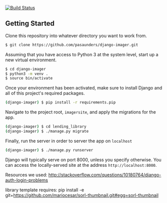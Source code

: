 [![Build Status](https://travis-ci.org/pasaunders/django-imager.svg?branch=front-end-1)](https://travis-ci.org/pasaunders/django-imager)
## Getting Started

Clone this repository into whatever directory you want to work from.

```bash
$ git clone https://github.com/pasaunders/django-imager.git
```

Assuming that you have access to Python 3 at the system level, start up a new virtual environment.

```bash
$ cd django-imager
$ python3 -m venv .
$ source bin/activate
```

Once your environment has been activated, make sure to install Django and all of this project's required packages.

```bash
(django-imager) $ pip install -r requirements.pip
```

Navigate to the project root, `imagersite`, and apply the migrations for the app.

```bash
(django-imager) $ cd lending_library
(django-imager) $ ./manage.py migrate
```

Finally, run the server in order to server the app on `localhost`

```bash
(django-imager) $ ./manage.py runserver
```

Django will typically serve on port 8000, unless you specify otherwise.
You can access the locally-served site at the address `http://localhost:8000`.

Resources we used:
http://stackoverflow.com/questions/10180764/django-auth-login-problems

library template requires:
pip install -e git+https://github.com/mariocesar/sorl-thumbnail.git#egg=sorl-thumbnail